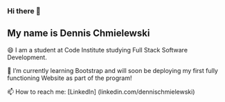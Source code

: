 ### Hi there 👋

## My name is Dennis Chmielewski

😄 I am a student at Code Institute studying Full Stack Software Development.

🌱 I’m currently learning Bootstrap and will soon be deploying my first fully functioning Website as part of the program!


📫 How to reach me:
[LinkedIn] (linkedin.com/dennischmielewski)


<!--
**tetrapak-dev/tetrapak-dev** is a ✨ _special_ ✨ repository because its `README.md` (this file) appears on your GitHub profile.

Here are some ideas to get you started:

- 🔭 I’m currently working on ...

- 👯 I’m looking to collaborate on ...
- 🤔 I’m looking for help with ...
- 💬 Ask me about ...
- 📫 How to reach me: ...
- 😄 Pronouns: ...
- ⚡ Fun fact: ...
-->
